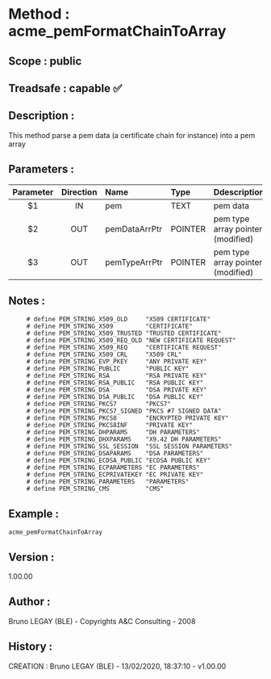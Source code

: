 ﻿# **Method :** acme_pemFormatChainToArray## **Scope :** public## **Treadsafe :** capable ✅ ## **Description :** This method parse a pem data (a certificate chain for instance) into a pem array## **Parameters :** | Parameter | Direction | Name | Type | Ddescription | |:----:|:----:|:----|:----|:----| | $1 | IN | pem | TEXT | pem data | | $2 | OUT | pemDataArrPtr | POINTER | pem type array pointer (modified) | | $3 | OUT | pemTypeArrPtr | POINTER | pem type array pointer (modified) | ## **Notes :**          # define PEM_STRING_X509_OLD     "X509 CERTIFICATE"         # define PEM_STRING_X509         "CERTIFICATE"         # define PEM_STRING_X509_TRUSTED "TRUSTED CERTIFICATE"         # define PEM_STRING_X509_REQ_OLD "NEW CERTIFICATE REQUEST"         # define PEM_STRING_X509_REQ     "CERTIFICATE REQUEST"         # define PEM_STRING_X509_CRL     "X509 CRL"         # define PEM_STRING_EVP_PKEY     "ANY PRIVATE KEY"         # define PEM_STRING_PUBLIC       "PUBLIC KEY"         # define PEM_STRING_RSA          "RSA PRIVATE KEY"         # define PEM_STRING_RSA_PUBLIC   "RSA PUBLIC KEY"         # define PEM_STRING_DSA          "DSA PRIVATE KEY"         # define PEM_STRING_DSA_PUBLIC   "DSA PUBLIC KEY"         # define PEM_STRING_PKCS7        "PKCS7"         # define PEM_STRING_PKCS7_SIGNED "PKCS #7 SIGNED DATA"         # define PEM_STRING_PKCS8        "ENCRYPTED PRIVATE KEY"         # define PEM_STRING_PKCS8INF     "PRIVATE KEY"         # define PEM_STRING_DHPARAMS     "DH PARAMETERS"         # define PEM_STRING_DHXPARAMS    "X9.42 DH PARAMETERS"         # define PEM_STRING_SSL_SESSION  "SSL SESSION PARAMETERS"         # define PEM_STRING_DSAPARAMS    "DSA PARAMETERS"         # define PEM_STRING_ECDSA_PUBLIC "ECDSA PUBLIC KEY"         # define PEM_STRING_ECPARAMETERS "EC PARAMETERS"         # define PEM_STRING_ECPRIVATEKEY "EC PRIVATE KEY"         # define PEM_STRING_PARAMETERS   "PARAMETERS"         # define PEM_STRING_CMS          "CMS"## **Example :** ```acme_pemFormatChainToArray```## **Version :** 1.00.00## **Author :** Bruno LEGAY (BLE) - Copyrights A&C Consulting - 2008## **History :**  CREATION : Bruno LEGAY (BLE) - 13/02/2020, 18:37:10 - v1.00.00